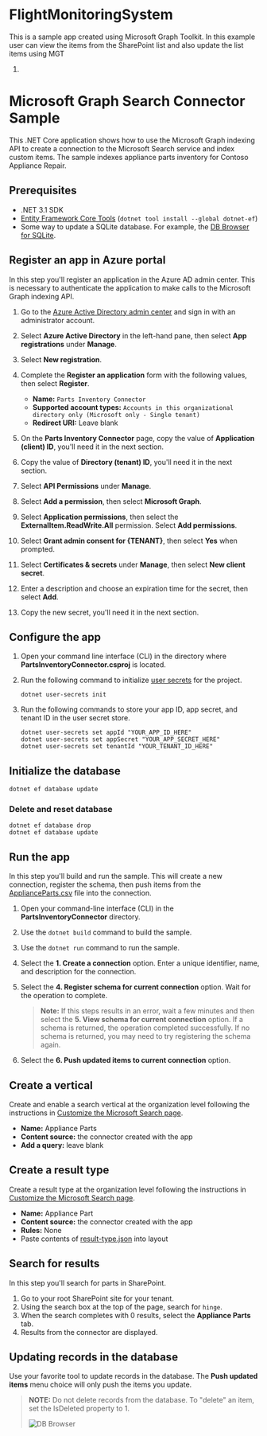 # FlightMonitoringSystem
This is a sample app created using Microsoft Graph Toolkit. In this example user can view the items from the SharePoint list and also update the list items using MGT

1. 


# Microsoft Graph Search Connector Sample

This .NET Core application shows how to use the Microsoft Graph indexing API to create a connection to the Microsoft Search service and index custom items. The sample indexes appliance parts inventory for Contoso Appliance Repair.

## Prerequisites

- .NET 3.1 SDK
- [Entity Framework Core Tools](https://docs.microsoft.com/ef/core/miscellaneous/cli/dotnet) (`dotnet tool install --global dotnet-ef`)
- Some way to update a SQLite database. For example, the [DB Browser for SQLite](https://sqlitebrowser.org/).

## Register an app in Azure portal

In this step you'll register an application in the Azure AD admin center. This is necessary to authenticate the application to make calls to the Microsoft Graph indexing API.

1. Go to the [Azure Active Directory admin center](https://aad.portal.azure.com/) and sign in with an administrator account.
1. Select **Azure Active Directory** in the left-hand pane, then select **App registrations** under **Manage**.
1. Select **New registration**.
1. Complete the **Register an application** form with the following values, then select **Register**.

    - **Name:** `Parts Inventory Connector`
    - **Supported account types:** `Accounts in this organizational directory only (Microsoft only - Single tenant)`
    - **Redirect URI:** Leave blank

1. On the **Parts Inventory Connector** page, copy the value of **Application (client) ID**, you'll need it in the next section.
1. Copy the value of **Directory (tenant) ID**, you'll need it in the next section.
1. Select **API Permissions** under **Manage**.
1. Select **Add a permission**, then select **Microsoft Graph**.
1. Select **Application permissions**, then select the **ExternalItem.ReadWrite.All** permission. Select **Add permissions**.
1. Select **Grant admin consent for {TENANT}**, then select **Yes** when prompted.
1. Select **Certificates & secrets** under **Manage**, then select **New client secret**.
1. Enter a description and choose an expiration time for the secret, then select **Add**.
1. Copy the new secret, you'll need it in the next section.

## Configure the app

1. Open your command line interface (CLI) in the directory where **PartsInventoryConnector.csproj** is located.
1. Run the following command to initialize [user secrets](https://docs.microsoft.com/aspnet/core/security/app-secrets) for the project.

    ```dotnetcli
    dotnet user-secrets init
    ```

1. Run the following commands to store your app ID, app secret, and tenant ID in the user secret store.

    ```dotnetcli
    dotnet user-secrets set appId "YOUR_APP_ID_HERE"
    dotnet user-secrets set appSecret "YOUR_APP_SECRET_HERE"
    dotnet user-secrets set tenantId "YOUR_TENANT_ID_HERE"
    ```

## Initialize the database

```dotnetcli
dotnet ef database update
```

### Delete and reset database

```dotnetcli
dotnet ef database drop
dotnet ef database update
```

## Run the app

In this step you'll build and run the sample. This will create a new connection, register the schema, then push items from the [ApplianceParts.csv](ApplianceParts.csv) file into the connection.

1. Open your command-line interface (CLI) in the **PartsInventoryConnector** directory.
1. Use the `dotnet build` command to build the sample.
1. Use the `dotnet run` command to run the sample.
1. Select the **1. Create a connection** option. Enter a unique identifier, name, and description for the connection.
1. Select the **4. Register schema for current connection** option. Wait for the operation to complete.

    > **Note:** If this steps results in an error, wait a few minutes and then select the **5. View schema for current connection** option. If a schema is returned, the operation completed successfully. If no schema is returned, you may need to try registering the schema again.

1. Select the **6. Push updated items to current connection** option.

## Create a vertical

Create and enable a search vertical at the organization level following the instructions in [Customize the Microsoft Search page](https://docs.microsoft.com/MicrosoftSearch/customize-search-page).

- **Name:** Appliance Parts
- **Content source:** the connector created with the app
- **Add a query:** leave blank

## Create a result type

Create a result type at the organization level following the instructions in [Customize the Microsoft Search page](https://docs.microsoft.com/MicrosoftSearch/customize-search-page).

- **Name:** Appliance Part
- **Content source:** the connector created with the app
- **Rules:** None
- Paste contents of [result-type.json](result-type.json) into layout

## Search for results

In this step you'll search for parts in SharePoint.

1. Go to your root SharePoint site for your tenant.
1. Using the search box at the top of the page, search for `hinge`.
1. When the search completes with 0 results, select the **Appliance Parts** tab.
1. Results from the connector are displayed.

## Updating records in the database

Use your favorite tool to update records in the database. The **Push updated items** menu choice will only push the items you update.

> **NOTE:** Do not delete records from the database. To "delete" an item, set the IsDeleted property to 1.
>
> ![DB Browser](images/dbbrowser.png)
